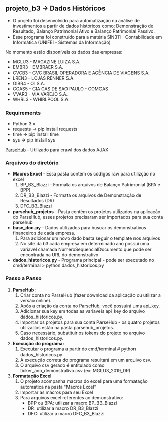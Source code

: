 ## projeto_b3 -> Dados Históricos
 * O projeto foi desenvolvido para automatização na análise de investimentos a partir de dados históricos como: Demonstração de Resultado, Balanço Patrimonial Ativo e Balanço Patrimonial Passivo.
 * Esse programa foi construído para a matéria SIN311 - Contabilidade em Informática (UNIFEI - Sistemas da Informação)

 No momento estão disponíveis os dados das empresas:
 * MGLU3 - MAGAZINE LUIZA S.A.
 * EMBR3 - EMBRAER S.A.
 * CVCB3 - CVC BRASIL OPERADORA E AGÊNCIA DE VIAGENS S.A.
 * LREN3 - LOJAS RENNER S.A.
 * OIBR4 - OI S.A.
 * CGAS5 - CIA GAS DE SAO PAULO - COMGAS
 * VVAR3 - VIA VAREJO S.A.
 * WHRL3 - WHIRLPOOL S.A.

### Requirements
 * Python 3.x
 * requests  	-> pip install requests
 * time      	-> pip install time
 * sys			-> pip install sys

 [ParseHub](https://www.parsehub.com/) - Utilizado para crawl dos dados AJAX


### Arquivos do diretório
  * **Macros Excel** - Essa pasta contem os códigos raw para utilizção no excel
      1. BP_B3_Blazzi - Formata os arquivos de Balanço Patrimonial (BPA e BPP)
      2. DR_B3_Blazzi - Formata os arquivos de Demonstração de Resultados (DR)
      3. DFC_B3_Blazzi
  * **parsehub_projetos** - Pasta contém os projetos utilizados na aplicação do ParseHub, esses projetos precisaram ser importados para sua conta parsehub
  * **base_doc.py** - Dados utilizados para buscar os demonstrativos financeiros de cada empresa.
      1. Para adicionar um novo dado basta seguir o template nos arquivos
      2. No site da b3 cada empresa em determinado ano possui uma variavel chamada NumeroSequencialDocumento que pode ser encontrada na URL do demonstrativo
  * **dados_historicos.py** - Programa principal - pode ser executado no cmd/terminal > python dados_historicos.py

### Passo a Passo
1. **ParseHub:**
      1. Criar conta no ParseHub (fazer download da aplicação ou utilizar a versão online).
      2. Após a criação da conta no ParseHub, você possuirá uma api_key.
      3. Adicionar sua key em todas as variaveis api_key do arquivo dados_historicos.py.
      4. Importar os projetos para sua conta ParseHub - os quatro projetos utilizados estão na pasta parsehub_projetos.
      5. Caso necessário, substituir os tokens do projeto no arquivo dados_historicos.py.
  2. **Execução do programa:**
      1. Executar o programa a partir do cmd/terminal      # python dados_historicos.py
      2. A execução correta do programa resultará em um arquivo csv.
      3. O arquivo csv gerado é entitulado como ticker_ano_demonstrativo.csv (ex: MGLU3_2019_DR)
  3. **Formatação Excel**
      1. O projeto acompanha macros do excel para uma formatação automática na pasta "Macros Excel"
      2. Importar as macros para seu Excel
      3. Para arquivos excel referentes ao demonstrativo:
          * BPP ou BPA: utilizar a macro BP_B3_Blazzi
          * DR: utilizar a macro DR_B3_Blazzi
          * DFC: utilizar a macro DFC_B3_Blazzi
